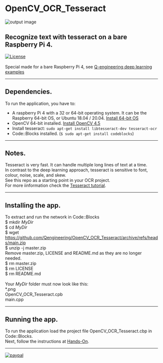 # OpenCV_OCR_Tesseract
![output image]( https://qengineering.eu/github/OpenCV_Tes_1.png )
## Recognize text with tesseract on a bare Raspberry Pi 4. <br/>
[![License](https://img.shields.io/badge/License-BSD%203--Clause-blue.svg)](https://opensource.org/licenses/BSD-3-Clause)<br/><br/>
Special made for a bare Raspberry Pi 4, see [Q-engineering deep learning examples](https://qengineering.eu/deep-learning-examples-on-raspberry-32-64-os.html)

------------

## Dependencies.
To run the application, you have to:
- A raspberry Pi 4 with a 32 or 64-bit operating system. It can be the Raspberry 64-bit OS, or Ubuntu 18.04 / 20.04. [Install 64-bit OS](https://qengineering.eu/install-raspberry-64-os.html) <br/>
- OpenCV 64-bit installed. [Install OpenCV 4.5](https://qengineering.eu/install-opencv-4.5-on-raspberry-64-os.html) <br/>
- Install tesseract: `sudo apt-get install libtesseract-dev tesseract-ocr`
- Code::Blocks installed. (```$ sudo apt-get install codeblocks```)


------------

## Notes.
Tesseract is very fast. It can handle multiple long lines of text at a time.<br> 
In contrast to the deep learning approach, tesseract is sensitive to font, colour, noise, scale, and skew.<br>
See this repo as a starting point in your OCR project.<br>
For more iinformation check the [Tesseract tutorial](https://tesseract-ocr.github.io/). 

------------

## Installing the app.
To extract and run the network in Code::Blocks <br/>
$ mkdir *MyDir* <br/>
$ cd *MyDir* <br/>
$ wget https://github.com/Qengineering/OpenCV_OCR_Tesseract/archive/refs/heads/main.zip <br/>
$ unzip -j master.zip <br/>
Remove master.zip, LICENSE and README.md as they are no longer needed. <br/> 
$ rm master.zip <br/>
$ rm LICENSE <br/>
$ rm README.md <br/> <br/>
Your *MyDir* folder must now look like this: <br/> 
*.png <br/>
OpenCV_OCR_Tesseract.cpb <br/>
main.cpp <br/>

------------

## Running the app.
To run the application load the project file OpenCV_OCR_Tesseract.cbp in Code::Blocks.<br/> 
Next, follow the instructions at [Hands-On](https://qengineering.eu/deep-learning-examples-on-raspberry-32-64-os.html#HandsOn).

------------

[![paypal](https://qengineering.eu/images/TipJarSmall4.png)](https://www.paypal.com/cgi-bin/webscr?cmd=_s-xclick&hosted_button_id=CPZTM5BB3FCYL) 
